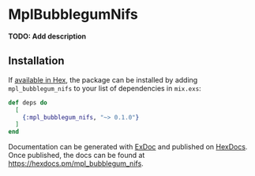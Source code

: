 # MplBubblegumNifs

**TODO: Add description**

## Installation

If [available in Hex](https://hex.pm/docs/publish), the package can be installed
by adding `mpl_bubblegum_nifs` to your list of dependencies in `mix.exs`:

```elixir
def deps do
  [
    {:mpl_bubblegum_nifs, "~> 0.1.0"}
  ]
end
```

Documentation can be generated with [ExDoc](https://github.com/elixir-lang/ex_doc)
and published on [HexDocs](https://hexdocs.pm). Once published, the docs can
be found at <https://hexdocs.pm/mpl_bubblegum_nifs>.

